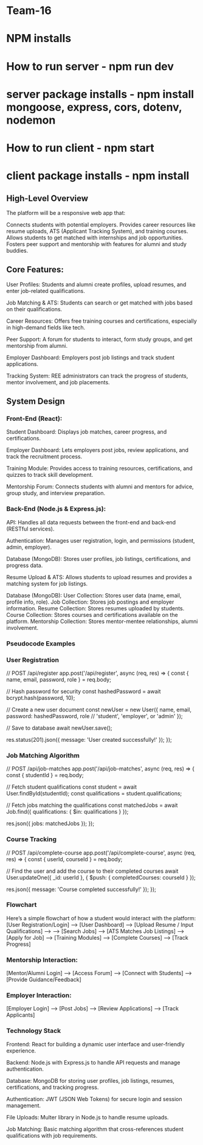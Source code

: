# Team-16


# NPM installs 

# How to run server - npm run dev
# server package installs - npm install mongoose, express, cors, dotenv, nodemon


# How to run client - npm start
# client package installs - npm install 








## High-Level Overview
The platform will be a responsive web app that:

Connects students with potential employers.
Provides career resources like resume uploads, ATS (Applicant Tracking System), and training courses.
Allows students to get matched with internships and job opportunities.
Fosters peer support and mentorship with features for alumni and study buddies.

## Core Features:
User Profiles: Students and alumni create profiles, upload resumes, and enter job-related qualifications.

Job Matching & ATS: Students can search or get matched with jobs based on their qualifications.

Career Resources: Offers free training courses and certifications, especially in high-demand fields like tech.

Peer Support: A forum for students to interact, form study groups, and get mentorship from alumni.

Employer Dashboard: Employers post job listings and track student applications.

Tracking System: REE administrators can track the progress of students, mentor involvement, and job placements.

## System Design
### Front-End (React):
Student Dashboard: Displays job matches, career progress, and certifications.

Employer Dashboard: Lets employers post jobs, review applications, and track the recruitment process.

Training Module: Provides access to training resources, certifications, and quizzes to track skill development.

Mentorship Forum: Connects students with alumni and mentors for advice, group study, and interview preparation.

### Back-End (Node.js & Express.js):
API: Handles all data requests between the front-end and back-end (RESTful services).

Authentication: Manages user registration, login, and permissions (student, admin, employer).

Database (MongoDB): Stores user profiles, job listings, certifications, and progress data.

Resume Upload & ATS: Allows students to upload resumes and provides a matching system for job listings.

Database (MongoDB):
User Collection: Stores user data (name, email, profile info, role).
Job Collection: Stores job postings and employer information.
Resume Collection: Stores resumes uploaded by students.
Course Collection: Stores courses and certifications available on the platform.
Mentorship Collection: Stores mentor-mentee relationships, alumni involvement.

### Pseudocode Examples
### User Registration
// POST /api/register
app.post('/api/register', async (req, res) => {
  const { name, email, password, role } = req.body;
  
  // Hash password for security
  const hashedPassword = await bcrypt.hash(password, 10);

  // Create a new user document
  const newUser = new User({
    name,
    email,
    password: hashedPassword,
    role  // 'student', 'employer', or 'admin'
  });

  // Save to database
  await newUser.save();
  
  res.status(201).json({ message: 'User created successfully!' });
});

### Job Matching Algorithm
// POST /api/job-matches
app.post('/api/job-matches', async (req, res) => {
  const { studentId } = req.body;

  // Fetch student qualifications
  const student = await User.findById(studentId);
  const qualifications = student.qualifications;

  // Fetch jobs matching the qualifications
  const matchedJobs = await Job.find({
    qualifications: { $in: qualifications }
  });

  res.json({ jobs: matchedJobs });
});

### Course Tracking
// POST /api/complete-course
app.post('/api/complete-course', async (req, res) => {
  const { userId, courseId } = req.body;

  // Find the user and add the course to their completed courses
  await User.updateOne({ _id: userId }, { $push: { completedCourses: courseId } });

  res.json({ message: 'Course completed successfully!' });
});

### Flowchart
Here’s a simple flowchart of how a student would interact with the platform:
[User Registration/Login] --> [User Dashboard] --> [Upload Resume / Input Qualifications] --> 
   --> [Search Jobs] --> [ATS Matches Job Listings] --> [Apply for Job]
       --> [Training Modules] --> [Complete Courses] --> [Track Progress]

### Mentorship Interaction:
[Mentor/Alumni Login] --> [Access Forum] --> [Connect with Students] --> [Provide Guidance/Feedback]

### Employer Interaction:
[Employer Login] --> [Post Jobs] --> [Review Applications] --> [Track Applicants]

### Technology Stack
Frontend: React for building a dynamic user interface and user-friendly experience.

Backend: Node.js with Express.js to handle API requests and manage authentication.

Database: MongoDB for storing user profiles, job listings, resumes, certifications, and tracking progress.

Authentication: JWT (JSON Web Tokens) for secure login and session management.

File Uploads: Multer library in Node.js to handle resume uploads.

Job Matching: Basic matching algorithm that cross-references student qualifications with job requirements.
